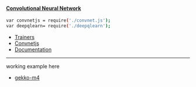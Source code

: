 #### [Convolutional Neural Network](https://en.wikipedia.org/wiki/Convolutional_neural_network)
```bash
var convnetjs = require('./convnet.js');
var deepqlearn= require('./deepqlearn');
```
* [Trainers](https://cs.stanford.edu/people/karpathy/convnetjs/demo/trainers.html)
* [Convnetjs](https://cs.stanford.edu/people/karpathy/convnetjs/)
* [Documentation](https://cs.stanford.edu/people/karpathy/convnetjs/docs.html)

---
working example here
  * [gekko-m4](https://github.com/universalbit-dev/gekko-m4/blob/master/strategies/NNSTOCH.js)


  
